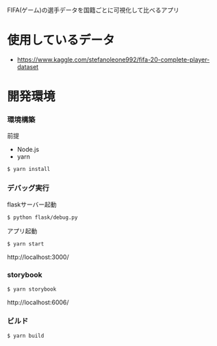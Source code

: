 FIFA(ゲーム)の選手データを国籍ごとに可視化して比べるアプリ

# 使用しているデータ
- https://www.kaggle.com/stefanoleone992/fifa-20-complete-player-dataset


# 開発環境

### 環境構築

前提
- Node.js
- yarn

```sh
$ yarn install
```

### デバッグ実行

flaskサーバー起動
```sh
$ python flask/debug.py
```

アプリ起動
```sh
$ yarn start
```
http://localhost:3000/

### storybook

```sh
$ yarn storybook
```
http://localhost:6006/

### ビルド
```sh
$ yarn build
```